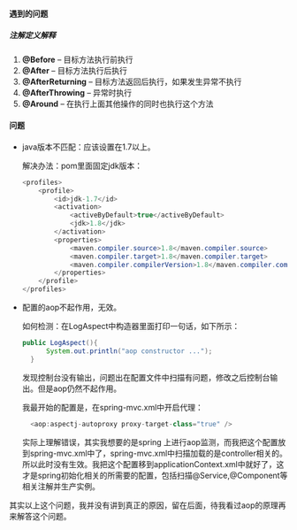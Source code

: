 #### 遇到的问题

##### 注解定义解释

1. **@Before** – 目标方法执行前执行
2. **@After** – 目标方法执行后执行
3. **@AfterReturning** – 目标方法返回后执行，如果发生异常不执行
4. **@AfterThrowing** – 异常时执行
5. **@Around** – 在执行上面其他操作的同时也执行这个方法

#### 问题

* java版本不匹配：应该设置在1.7以上。

  解决办法：pom里面固定jdk版本：

  ~~~java
  <profiles>  
      <profile>  
          <id>jdk-1.7</id>  
          <activation>  
              <activeByDefault>true</activeByDefault>  
              <jdk>1.8</jdk>  
          </activation>  
          <properties>  
              <maven.compiler.source>1.8</maven.compiler.source>  
              <maven.compiler.target>1.8</maven.compiler.target>  
              <maven.compiler.compilerVersion>1.8</maven.compiler.compilerVersion>  
          </properties>  
      </profile>  
  </profiles>  
  ~~~

* 配置的aop不起作用，无效。

  如何检测：在LogAspect中构造器里面打印一句话，如下所示：

  ~~~java
  public LogAspect(){
  		System.out.println("aop constructor ...");
  	}
  ~~~

  发现控制台没有输出，问题出在配置文件中扫描有问题，修改之后控制台输出。但是aop仍然不起作用。

  我最开始的配置是，在spring-mvc.xml中开启代理：

  ~~~java
    <aop:aspectj-autoproxy proxy-target-class="true" />
  ~~~

  实际上理解错误，其实我想要的是spring 上进行aop监测，而我把这个配置放到spring-mvc.xml中了，spring-mvc.xml中扫描加载的是controller相关的。所以此时没有生效。我把这个配置移到applicationContext.xml中就好了，这才是spring初始化相关的所需要的配置，包括扫描@Service,@Component等相关注解并生产实例。

其实以上这个问题，我并没有讲到真正的原因，留在后面，待我看过aop的原理再来解答这个问题。

